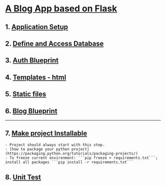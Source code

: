 # [A Blog App based on Flask](flask-tutorial)

## 1. [Application Setup](http://flask.pocoo.org/docs/1.0/tutorial/factory/)

## 2. [Define and Access Database](http://flask.pocoo.org/docs/1.0/tutorial/database/)

## 3. [Auth Blueprint](http://flask.pocoo.org/docs/1.0/tutorial/views/)

## 4. [Templates - html](http://flask.pocoo.org/docs/1.0/tutorial/templates/)

## 5. [Static files](http://flask.pocoo.org/docs/1.0/tutorial/static/)

## 6. [Blog Blueprint](http://flask.pocoo.org/docs/1.0/tutorial/blog/)



---------------------


## 7. [Make project Installable](http://flask.pocoo.org/docs/1.0/tutorial/install/)
	- Project should always start with this step.
	- [how to package your python project](https://packaging.python.org/tutorials/packaging-projects/)
	- To freeze current environment: ```pip freeze > requirements.txt```; install all packages ```pip install -r requirements.txt```


## 8. [Unit Test](http://flask.pocoo.org/docs/1.0/tutorial/tests/)


